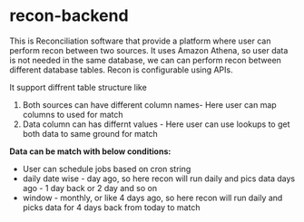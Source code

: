 # recon-backend

This is Reconciliation software that provide a platform where user can perform recon between two sources. It uses Amazon Athena, so user data is not needed in the same database, we can can perform recon between different database tables. Recon is configurable using APIs. 

It support diffrent table structure like 
1. Both sources can have different column names- Here user can map columns to used for match
2. Data column can has differnt values - Here user can use lookups to get both data to same ground for match

**Data can be match with below conditions:**
   - User can schedule jobs based on cron string
   - daily date wise - day ago, so here recon will run daily and pics data days ago - 1 day back or 2 day and so on
   - window - monthly, or like 4 days ago, so here recon will run daily and picks data for 4 days back from today to match
